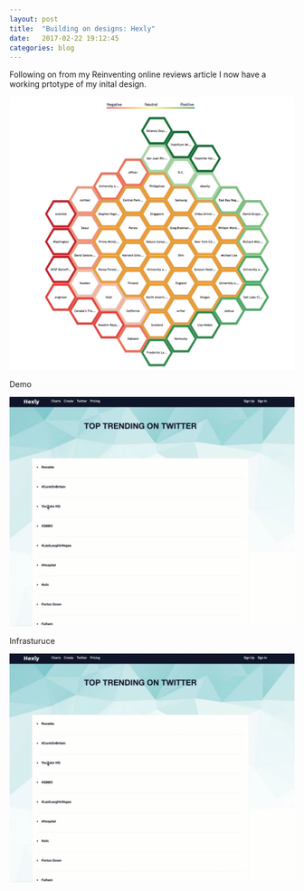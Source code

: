 ```yaml
---
layout: post
title:  "Building on designs: Hexly"
date:   2017-02-22 19:12:45
categories: blog
---
```


Following on from my Reinventing online reviews article I now have a working prtotype of my inital design.

<div class="honeycombpic">
<img src="https://github.com/bawn92/bawn92.github.io/blob/master/assets/img/hexly-draw.png?raw=true"/>
</div>

Demo

<div class="honeycombpic">
<img class="honeycomb-pic" src="https://github.com/bawn92/bawn92.github.io/blob/master/assets/img/hexly-render.gif?raw=true" />
</div>

Infrasturuce

<div class="honeycombpic">
<img class="honeycomb-pic" src="https://github.com/bawn92/bawn92.github.io/blob/master/assets/img/hexly-render.gif?raw=true" />
</div>
